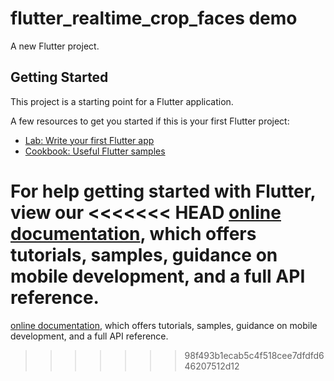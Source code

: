 # flutter_realtime_crop_faces demo

A new Flutter project.

## Getting Started

This project is a starting point for a Flutter application.

A few resources to get you started if this is your first Flutter project:

- [Lab: Write your first Flutter app](https://flutter.dev/docs/get-started/codelab)
- [Cookbook: Useful Flutter samples](https://flutter.dev/docs/cookbook)

For help getting started with Flutter, view our 
<<<<<<< HEAD
[online documentation](https://flutter.dev/docs), which offers tutorials, samples, guidance on mobile development, and a full API reference.
=======
[online documentation](https://flutter.dev/docs), which offers tutorials, 
samples, guidance on mobile development, and a full API reference.
>>>>>>> 98f493b1ecab5c4f518cee7dfdfd646207512d12
